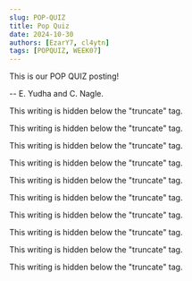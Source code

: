 ```yaml
---
slug: POP-QUIZ
title: Pop Quiz
date: 2024-10-30
authors: [EzarY7, cl4ytn]
tags: [POPQUIZ, WEEK07]
---
```

This is our POP QUIZ posting!<br />

-- E. Yudha and C. Nagle.
<!--truncate-->
This writing is hidden below the "truncate" tag.<br />

This writing is hidden below the "truncate" tag.<br />

This writing is hidden below the "truncate" tag.<br />

This writing is hidden below the "truncate" tag.<br />

This writing is hidden below the "truncate" tag.<br />

This writing is hidden below the "truncate" tag.<br />

This writing is hidden below the "truncate" tag.<br />

This writing is hidden below the "truncate" tag.<br />

This writing is hidden below the "truncate" tag.<br />

This writing is hidden below the "truncate" tag.